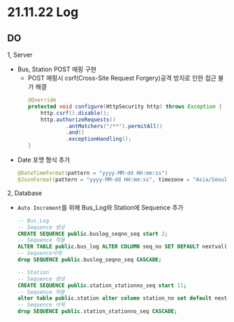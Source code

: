 
# 21.11.22 Log
## DO
1, Server
- Bus, Station POST 매핑 구현
  - POST 매핑시 csrf(Cross-Site Request Forgery)공격 방지로 인한 접근 불가 해결
    ```java
    @Override
    protected void configure(HttpSecurity http) throws Exception {
        http.csrf().disable();
        http.authorizeRequests()
                .antMatchers("/**").permitAll()
                .and()
                .exceptionHandling();
    }
    ```
- Date 포맷 형식 추가
  ```java
  @DateTimeFormat(pattern = "yyyy-MM-dd HH:mm:ss")
  @JsonFormat(pattern = "yyyy-MM-dd HH:mm:ss", timezone = "Asia/Seoul")
  ```

2, Database
- `Auto Increment`를 위해 Bus_Log와 Station에 Sequence 추가
    ```sql
    -- Bus_Log
    -- Sequence 생성
    CREATE SEQUENCE public.buslog_seqno_seq start 2;
    -- Sequence 적용
    ALTER TABLE public.bus_log ALTER COLUMN seq_no SET DEFAULT nextval('buslog_seqno_seq');
    -- Sequence삭제  
    drop SEQUENCE public.buslog_seqno_seq CASCADE;
  
    -- Station
    -- Sequence 생성
    CREATE SEQUENCE public.station_stationno_seq start 11;
    -- Sequence 적용  
    alter table public.station alter column station_no set default nextval('station_stationno_seq');
    -- Sequence 삭제
    drop SEQUENCE public.station_stationno_seq CASCADE;
    ```
  
  
